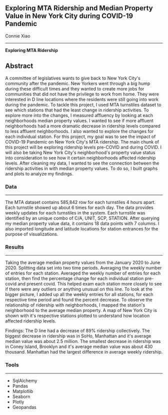## Exploring MTA Ridership and Median Property Value in New York City during COVID-19 Pandemic

Connie Xiao

---
**Exploring MTA Ridership**

Abstract
---

A committee of legislatives wants to give back to New York City's community after the pandemic. New Yorkers went through a big hump during these difficult times and they wanted to create more jobs for communities that did not have the privilege to work from home. They were interested in D line locations where the residents were still going into work during the pandemic.
To tackle this project, I used MTA turnstiles dataset to see which stations that had the least change in ridership activities. To explore more into the changes, I measured affluency by looking at each neighborhoods median property values. I wanted to see if more affluent neighborhoods had a more dramatic decrease in ridership levels compared to less affluent neighborhoods. I also wanted to explore the changes for each individual station.
For this project, my goal was to see the impact of COVID-19 Pandemic on New York City's MTA ridership. The main chunk of this project will be exploring ridership levels pre-COVID and during COVID. I will also be taking New York City's neighborhood's property value status into consideration to see how it certain neighborhoods affected ridership levels. After cleaning my data, I wanted to see the connection between the ridership activities in with median property values. To do so, I built graphs and plots to analyze my findings.

### Data
---
The MTA dataset contains 585,842 row for each turnstiles 4 hours apart. Each turnstile showed up about 6 times for each day. The data provides weekly updates for each turnstiles in the system. Each turnstile was identified by an unique combo of C/A, UNIT, SCP, STATION. After querying my median property value data, it contains 18 data points with 7 columns. I also imported longitude and latitude locations for station entrances for the purpose of visualizations.

### Results
---
Taking the average median property values from the January 2020 to June 2020.
Splitting data set into two time periods.
Averaging the weekly number of entries for each station.
Averaged the weekly number of entries for each station, then find the percentage change for each individual station pre-covid and present covid. This helped exam each station more closely to see if there were any outliers or anything unusual on this line. To look at the bigger picture, I added up all the weekly entries for all stations, for each respective time period and found the percent decrease. To observe the relationship of ridership with neighborhoods, I mapped the station's neighborhood to the average median property. A map of New York City is shown with it's respective stations plotted to understand how location affected ridership levels.

Findings:
The D line had a decrease of 89% ridership collectively.
The biggest decrease in ridership was in SoHo, Manhattan and it's average median value was about 2.5 million.
The smallest decrease in ridership was in Coney Island, Brooklyn and it's average median value was about 430 thousand.
Manhattan had the largest difference in average weekly ridership.

### Tools
---
- SqlAlchemy 
- Pandas 
- Matplotlib
- Seaborn
- Plotly 
- Geopandas 
